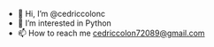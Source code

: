 - 👋 Hi, I’m @cedriccolonc
- 👀 I’m interested in Python
- 📫 How to reach me cedriccolon72089@gmail.com

<!---
cedriccolonc/cedriccolonc is a ✨ special ✨ repository because its `README.md` (this file) appears on your GitHub profile.
You can click the Preview link to take a look at your changes.
--->
